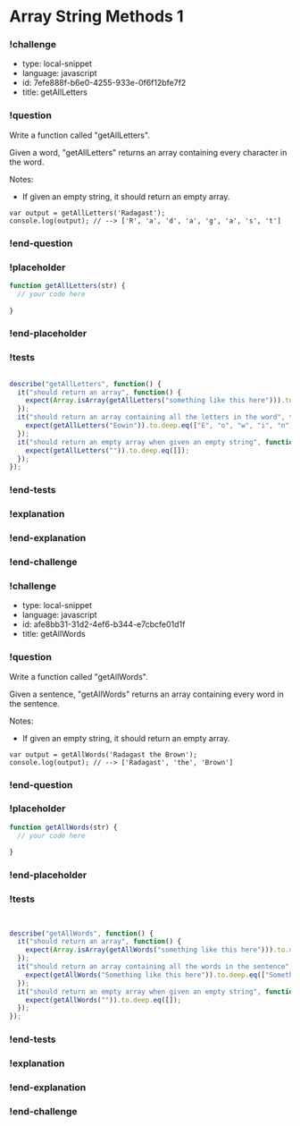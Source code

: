 # Array String Methods 1

### !challenge

* type: local-snippet
* language: javascript
* id: 7efe888f-b6e0-4255-933e-0f6f12bfe7f2
* title: getAllLetters

### !question

Write a function called "getAllLetters".

Given a word, "getAllLetters" returns an array containing every character in the word.

Notes:
* If given an empty string, it should return an empty array.

```
var output = getAllLetters('Radagast');
console.log(output); // --> ['R', 'a', 'd', 'a', 'g', 'a', 's', 't']
```

### !end-question

### !placeholder

```js
function getAllLetters(str) {
  // your code here
  
}
```

### !end-placeholder

### !tests

```js

describe("getAllLetters", function() {
  it("should return an array", function() {
    expect(Array.isArray(getAllLetters("something like this here"))).to.deep.eq(true);
  });
  it("should return an array containing all the letters in the word", function() {
    expect(getAllLetters("Eowin")).to.deep.eq(["E", "o", "w", "i", "n"]);
  });
  it("should return an empty array when given an empty string", function() {
    expect(getAllLetters("")).to.deep.eq([]);
  });
});


```

### !end-tests

### !explanation

### !end-explanation

### !end-challenge

### !challenge

* type: local-snippet
* language: javascript
* id: afe8bb31-31d2-4ef6-b344-e7cbcfe01d1f
* title: getAllWords

### !question

Write a function called "getAllWords".

Given a sentence, "getAllWords" returns an array containing every word in the sentence.

Notes:
* If given an empty string, it should return an empty array.

```
var output = getAllWords('Radagast the Brown');
console.log(output); // --> ['Radagast', 'the', 'Brown']
```

### !end-question

### !placeholder

```js
function getAllWords(str) {
  // your code here
  
}
```

### !end-placeholder

### !tests

```js


describe("getAllWords", function() {
  it("should return an array", function() {
    expect(Array.isArray(getAllWords("something like this here"))).to.deep.eq(true);
  });
  it("should return an array containing all the words in the sentence", function() {
    expect(getAllWords("Something like this here")).to.deep.eq(["Something", "like", "this", "here"]);
  });
  it("should return an empty array when given an empty string", function() {
    expect(getAllWords("")).to.deep.eq([]);
  });
});


```

### !end-tests

### !explanation

### !end-explanation

### !end-challenge
